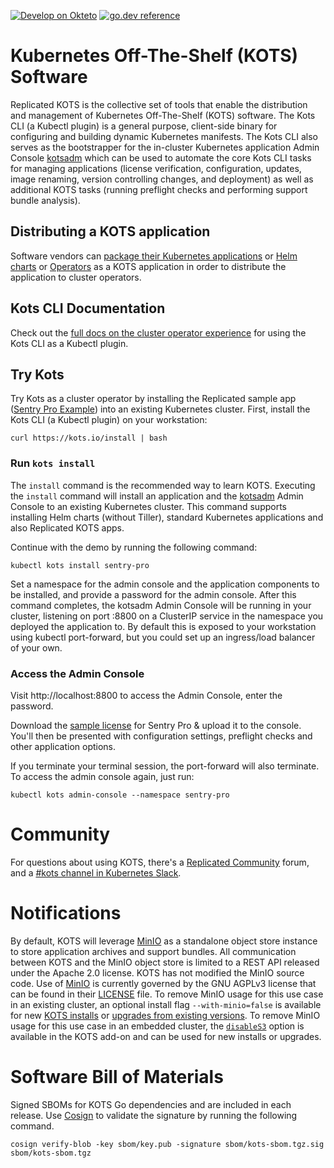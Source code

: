 [![Develop on Okteto](https://okteto.com/develop-okteto.svg)](https://replicated.okteto.dev/deploy?repository=https://github.com/replicatedhq/kots)
[![go.dev reference](https://img.shields.io/badge/go.dev-reference-007d9c?logo=go&logoColor=white&style=flat-square)](https://pkg.go.dev/github.com/replicatedhq/kots)


# Kubernetes Off-The-Shelf (KOTS) Software
Replicated KOTS is the collective set of tools that enable the distribution and management of Kubernetes Off-The-Shelf (KOTS) software. The Kots CLI (a Kubectl plugin) is a general purpose, client-side binary for configuring and building dynamic Kubernetes manifests. The Kots CLI also serves as the bootstrapper for the in-cluster Kubernetes application Admin Console [kotsadm](https://github.com/replicatedhq/kots/tree/main/kotsadm) which can be used to automate the core Kots CLI tasks for managing applications (license verification, configuration, updates, image renaming, version controlling changes, and deployment) as well as additional KOTS tasks (running preflight checks and performing support bundle analysis).

## Distributing a KOTS application
Software vendors can [package their Kubernetes applications](https://kots.io/vendor/) or [Helm charts](https://kots.io/vendor/helm/using-helm-charts) or [Operators](https://kots.io/vendor/operators/packaging-an-operator/) as a KOTS application in order to distribute the application to cluster operators.

## Kots CLI Documentation
Check out the [full docs on the cluster operator experience](https://kots.io/kots-cli/getting-started/) for using the Kots CLI as a Kubectl plugin.

## Try Kots
Try Kots as a cluster operator by installing the Replicated sample app ([Sentry Pro Example](https://github.com/replicatedhq/kots-sentry/)) into an existing Kubernetes cluster. First, install the Kots CLI (a Kubectl plugin) on your workstation:
```
curl https://kots.io/install | bash
```

### Run `kots install`
The `install` command is the recommended way to learn KOTS. Executing the `install` command will install an application and the [kotsadm](https://github.com/replicatedhq/kotsadm) Admin Console to an existing Kubernetes cluster. This command supports installing Helm charts (without Tiller), standard Kubernetes applications and also Replicated KOTS apps.

Continue with the demo by running the following command:
```
kubectl kots install sentry-pro
```

Set a namespace for the admin console and the application components to be installed, and provide a password for the admin console. After this command completes, the kotsadm Admin Console will be running in your cluster, listening on port :8800 on a ClusterIP service in the namespace you deployed the application to. By default this is exposed to your workstation using kubectl port-forward, but you could set up an ingress/load balancer of your own.

### Access the Admin Console
Visit http://localhost:8800 to access the Admin Console, enter the password.

Download the [sample license](https://kots.io/sample-license) for Sentry Pro & upload it to the console. You'll then be presented with configuration settings, preflight checks and other application options.

If you terminate your terminal session, the port-forward will also terminate. To access the admin console again, just run:
```
kubectl kots admin-console --namespace sentry-pro
```

# Community

For questions about using KOTS, there's a [Replicated Community](https://help.replicated.com/community) forum, and a [#kots channel in Kubernetes Slack](https://kubernetes.slack.com/channels/kots).

# Notifications

By default, KOTS will leverage [MinIO](https://github.com/minio/minio) as a standalone object store instance to store application archives and support bundles. All communication between KOTS and the MinIO object store is limited to a REST API released under the Apache 2.0 license. KOTS has not modified the MinIO source code. Use of [MinIO](https://github.com/minio/minio) is currently governed by the GNU AGPLv3 license that can be found in their [LICENSE](https://github.com/minio/minio/blob/main/LICENSE) file. To remove MinIO usage for this use case in an existing cluster, an optional install flag `--with-minio=false` is available for new [KOTS installs](https://kots.io/kots-cli/install/) or [upgrades from existing versions](https://kots.io/kots-cli/admin-console/upgrade/). To remove MinIO usage for this use case in an embedded cluster, the [`disableS3`](https://kurl.sh/docs/add-ons/kotsadm#advanced-install-options) option is available in the KOTS add-on and can be used for new installs or upgrades.

# Software Bill of Materials
Signed SBOMs for KOTS Go dependencies and are included in each release. 
Use [Cosign](https://github.com/sigstore/cosign) to validate the signature by running the following
command.
```shell
cosign verify-blob -key sbom/key.pub -signature sbom/kots-sbom.tgz.sig sbom/kots-sbom.tgz
```
